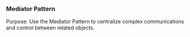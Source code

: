 ### Mediator Pattern

Purpose: Use the Mediator Pattern to centralize complex communications and control between related objects.
